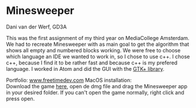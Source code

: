 # Minesweeper

Dani van der Werf, GD3A

This was the first assignment of my third year on MediaCollege Amsterdam.
We had to recreate Minesweeper with as main goal to get the algorithm that shows all empty and numbered blocks working.
We were free to choose which language an IDE we wanted to work in, so I chose to use c++.
I chose c++, because I find it to be rather fast and because c++ is my prefered language.
I worked in Atom and did the GUI with the <a href="https://www.gtk.org/">GTK+ library</a>.

Portfolio: <a href="http://www.freetimedev.com">www.freetimedev.com</a>
MacOS installation:
<br />
Download the game <a href="http://www.freetimedev.com/resources/projects/Minesweeper/Minesweeper.dmg">here</a>,
open de dmg file and drag the Minesweeper app in your desired folder. If you can't open the game normally, right click and press open.
